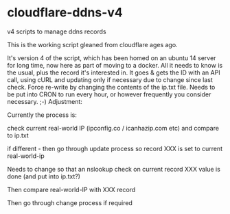 # cloudflare-ddns-v4
v4 scripts to manage ddns records

This is the working script gleaned from cloudflare ages ago.

It's version 4 of the script, which has been homed on an ubuntu 14 server for long time, now here as part of moving to a docker.
All it needs to know is the usual, plus the record it's interested in.
It goes & gets the ID with an API call, using cURL and updating only if necessary due to change since last check.
Force re-write by changing the contents of the ip.txt file.
Needs to be put into CRON to run every hour, or however frequently you consider necessary.
;-)
Adjustment:

Currently the process is:

 check current real-world IP (ipconfig.co / icanhazip.com etc) and compare to ip.txt
 
 if different - then go through update process so record XXX is set to current real-world-ip

Needs to change so that an nslookup check on current record XXX value is done (and put into ip.txt?)

Then compare real-world-IP with XXX record

Then go through change process if required
